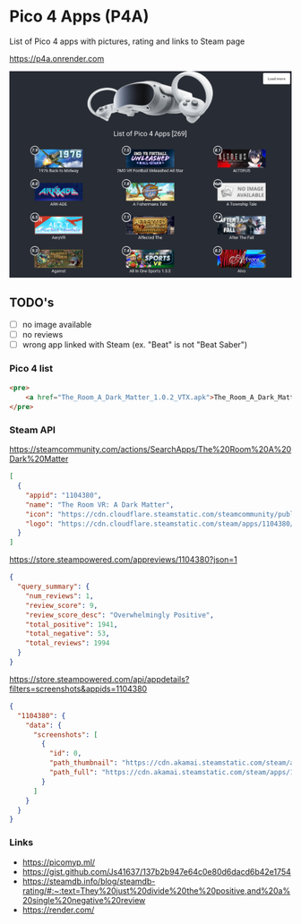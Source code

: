 # Pico 4 Apps (P4A)

List of Pico 4 apps with pictures, rating and links to Steam page  

https://p4a.onrender.com

![pico4](./src/img/ss.png "Pico 4")

## TODO's
- [ ] no image available
- [ ] no reviews
- [ ] wrong app linked with Steam (ex. "Beat" is not "Beat Saber")

### Pico 4 list
```html
<pre>
    <a href="The_Room_A_Dark_Matter_1.0.2_VTX.apk">The_Room_A_Dark_Matter_1.0.2_VTX.apk</a>
</pre>
```

### Steam API
https://steamcommunity.com/actions/SearchApps/The%20Room%20A%20Dark%20Matter
```json
[
  {
    "appid": "1104380",
    "name": "The Room VR: A Dark Matter",
    "icon": "https://cdn.cloudflare.steamstatic.com/steamcommunity/public/images/apps/1104380/634cce4f22856ec19c752346b68052a398ed81b5.jpg",
    "logo": "https://cdn.cloudflare.steamstatic.com/steam/apps/1104380/capsule_184x69.jpg?t=1646758373"
  }
]
```
https://store.steampowered.com/appreviews/1104380?json=1
```json
{
  "query_summary": {
    "num_reviews": 1,
    "review_score": 9,
    "review_score_desc": "Overwhelmingly Positive",
    "total_positive": 1941,
    "total_negative": 53,
    "total_reviews": 1994
  }
}
```
https://store.steampowered.com/api/appdetails?filters=screenshots&appids=1104380
```json
{
  "1104380": {
    "data": {
      "screenshots": [
        {
          "id": 0,
          "path_thumbnail": "https://cdn.akamai.steamstatic.com/steam/apps/1104380/ss_da44890033fe83bc27351b94ed8e795a2711719e.600x338.jpg?t=1646758373",
          "path_full": "https://cdn.akamai.steamstatic.com/steam/apps/1104380/ss_da44890033fe83bc27351b94ed8e795a2711719e.1920x1080.jpg?t=1646758373"
        }
      ]
    }
  }
}
```

### Links
- https://picomyp.ml/
- https://gist.github.com/Js41637/137b2b947e64c0e80d6dacd6b42e1754
- https://steamdb.info/blog/steamdb-rating/#:~:text=They%20just%20divide%20the%20positive,and%20a%20single%20negative%20review
- https://render.com/